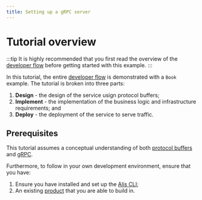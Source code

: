 ```yaml
---
title: Setting up a gRPC server
---
```


# Tutorial overview

:::tip
It is highly recommended that you first read the overview of the [developer flow](../../getting-started/developer-flow)
before getting started with this example.
:::

In this tutorial, the entire [developer flow](../../getting-started/developer-flow) is demonstrated with a `Book` example.
The tutorial is broken into three parts:
1. **Design** - the design of the service usign protocol buffers;
2. **Implement** - the implementation of the business logic and infrastructure requirements; and
3. **Deploy** - the deployment of the service to serve traffic.

## Prerequisites

This tutorial assumes a conceptual understanding of both [protocol buffers](/guides/references/core-technologies.html#grpc) and [gRPC](/guides/references/core-technologies.html#grpc).

Furthermore, to follow in your own development environment, ensure that you have:
1. Ensure you have installed and set up the [Alis CLI](../../getting-started/command-line-interface);
2. An existing [product](/guides/getting-started/conceptual-framework.html#product) that you are able to build in.